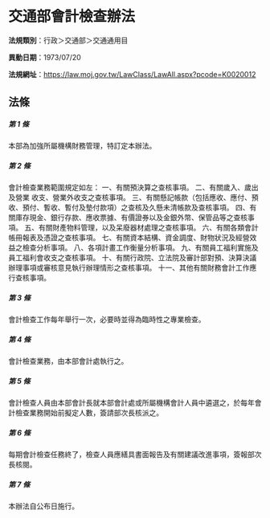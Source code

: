 # 交通部會計檢查辦法

**法規類別**：行政＞交通部＞交通通用目

**異動日期**：1973/07/20  

**法規網址**：https://law.moj.gov.tw/LawClass/LawAll.aspx?pcode=K0020012





## 法條
##### 第 1 條
本部為加強所屬機構財務管理，特訂定本辦法。

##### 第 2 條
會計檢查業務範圍規定如左：
一、有關預決算之查核事項。
二、有關歲入、歲出及營業  收支、營業外收支之查核事項。
三、有關懸記帳款（包括應收、應付、預收、預付、暫收、暫付及墊付款項）之查核及久懸未清帳款及查核事項。
四、有關庫存現金、銀行存款、應收票據、有價證券以及金銀外幣、保管品等之查核事項。
五、有關財產物料管理，以及呆廢器材處理之查核事項。
六、有關各類會計帳冊報表及憑證之查核事項。
七、有關資本結構、資金調度、財物狀況及經營效益之檢查分析事項。
八、各項計畫工作衡量分析事項。
九、有關員工福利實施及員工福利會收支之查核事項。
十、有關行政院、立法院及審計部對預、決算決議辦理事項或審核意見執行辦理情形之查核事項。
十一、其他有關財務會計工作應行查核事項。

##### 第 3 條
會計檢查工作每年舉行一次，必要時並得為臨時性之專業檢查。

##### 第 4 條
會計檢查業務，由本部會計處執行之。

##### 第 5 條
會計檢查人員由本部會計長就本部會計處或所屬機構會計人員中遴選之，於每年會計檢查業務開始前擬定人數，簽請部次長核派之。

##### 第 6 條
每期會計檢查任務終了，檢查人員應繕具書面報告及有關建議改進事項，簽報部次長核閱。

##### 第 7 條
本辦法自公布日施行。


